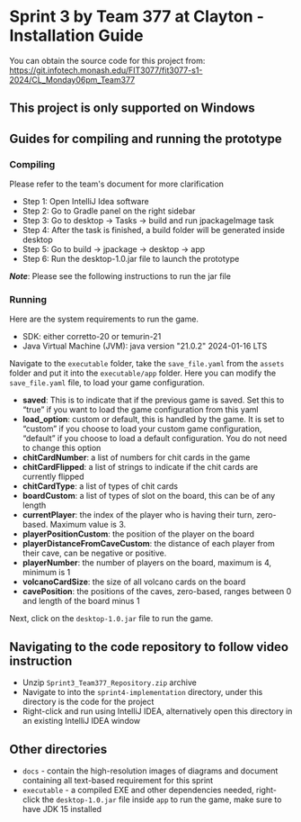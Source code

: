 # Sprint 3 by Team 377 at Clayton - Installation Guide

You can obtain the source code for this project from: https://git.infotech.monash.edu/FIT3077/fit3077-s1-2024/CL_Monday06pm_Team377

## This project is only supported on Windows
 
## Guides for compiling and running the prototype
### Compiling
Please refer to the team's document for more clarification
- Step 1: Open IntelliJ Idea software
- Step 2: Go to Gradle panel on the right sidebar
- Step 3: Go to desktop -> Tasks -> build and run jpackageImage task
- Step 4: After the task is finished, a build folder will be generated inside desktop
- Step 5: Go to build -> jpackage -> desktop -> app
- Step 6: Run the desktop-1.0.jar file to launch the prototype

_**Note**_: Please see the following instructions to run the jar file
### Running
Here are the system requirements to run the game.
- SDK: either corretto-20 or temurin-21
- Java Virtual Machine (JVM): java version "21.0.2" 2024-01-16 LTS

Navigate to the `executable` folder, take the `save_file.yaml` from the `assets` folder and put it into the `executable/app` folder. Here you can modify the `save_file.yaml` file, to load your game configuration.
- **saved**: This is to indicate that if the previous game is saved. Set this to “true” if you want to load the game configuration from this yaml
- **load_option**: custom or default, this is handled by the game. It is set to “custom” if you choose to load your custom game configuration, “default” if you choose to load a default configuration. You do not need to change this option
- **chitCardNumber**: a list of numbers for chit cards in the game
- **chitCardFlipped**:  a list of strings to indicate if the chit cards are currently flipped
- **chitCardType**: a list of types of chit cards
- **boardCustom**: a list of types of slot on the board, this can be of any length
- **currentPlayer**: the index of the player who is having their turn, zero-based. Maximum value is 3.
- **playerPositionCustom**: the position of the player on the board
- **playerDistanceFromCaveCustom**: the distance of each player from their cave, can be negative or positive.
- **playerNumber**: the number of players on the board, maximum is 4, minimum is 1
- **volcanoCardSize**: the size of all volcano cards on the board
- **cavePosition**: the positions of the caves, zero-based, ranges between 0 and length of the board minus 1

Next, click on the `desktop-1.0.jar` file to run the game.

## Navigating to the code repository to follow video instruction
- Unzip `Sprint3_Team377_Repository.zip` archive
- Navigate to into the `sprint4-implementation` directory, under this directory is the code for the project
- Right-click and run using IntelliJ IDEA, alternatively open this directory in an existing IntelliJ IDEA window

## Other directories
- `docs` - contain the high-resolution images of diagrams and document containing all text-based requirement for this sprint
- `executable` - a compiled EXE and other dependencies needed, right-click the `desktop-1.0.jar` file inside `app` to run the game, make sure to have JDK 15 installed


